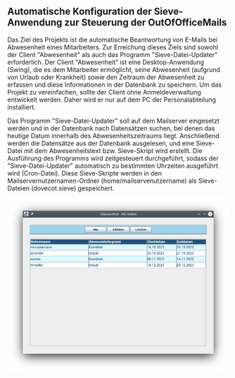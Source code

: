 ## Automatische Konfiguration der Sieve-Anwendung zur Steuerung der OutOfOfficeMails

Das Ziel des Projekts ist die automatische Beantwortung von E-Mails bei Abwesenheit eines Mitarbeiters. Zur Erreichung dieses Ziels sind sowohl der Client "Abwesenheit" als auch das Programm "Sieve-Datei-Updater" erforderlich. Der Client "Abwesenheit" ist eine Desktop-Anwendung (Swing), die es dem Mitarbeiter ermöglicht, seine Abwesenheit (aufgrund von Urlaub oder Krankheit) sowie den Zeitraum der Abwesenheit zu erfassen und diese Informationen in der Datenbank zu speichern. Um das Projekt zu vereinfachen, sollte der Client ohne Anmeldeverwaltung entwickelt werden. Daher wird er nur auf dem PC der Personalabteilung installiert.

Das Programm "Sieve-Datei-Updater" soll auf dem Mailserver eingesetzt werden und in der Datenbank nach Datensätzen suchen, bei denen das heutige Datum innerhalb des Abwesenheitszeitraums liegt. Anschließend werden die Datensätze aus der Datenbank ausgelesen, und eine Sieve-Datei mit dem Abwesenheitstext bzw. Sieve-Skript wird erstellt. Die Ausführung des Programms wird zeitgesteuert durchgeführt, sodass der "Sieve-Datei-Updater" automatisch zu bestimmten Uhrzeiten ausgeführt wird (Cron-Datei). Diese Sieve-Skripte werden in den Mailservernutzernamen-Ordner (home/mailservenutzername) als Sieve-Dateien (dovecot.sieve) gespeichert.

![startdialogfenster](startdialogfenster.png)
